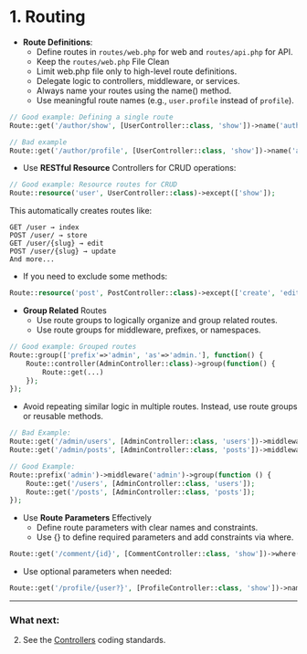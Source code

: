 # 1. Routing
- **Route Definitions**:
  - Define routes in `routes/web.php` for web and `routes/api.php` for API.
  - Keep the `routes/web.php` File Clean
  - Limit web.php file only to high-level route definitions.
  - Delegate logic to controllers, middleware, or services.
  - Always name your routes using the name() method.
  - Use meaningful route names (e.g., `user.profile` instead of `profile`).

```php
// Good example: Defining a single route
Route::get('/author/show', [UserController::class, 'show'])->name('author.show');

// Bad example
Route::get('/author/profile', [UserController::class, 'show'])->name('author-profile');
```
- Use **RESTful Resource** Controllers for CRUD operations:

```php
// Good example: Resource routes for CRUD
Route::resource('user', UserController::class)->except(['show']);
```

  This automatically creates routes like:

	GET /user → index
	POST /user/ → store
	GET /user/{slug} → edit
	POST /user/{slug} → update
	And more...

  - If you need to exclude some methods:

```php
Route::resource('post', PostController::class)->except(['create', 'edit']);
```

- **Group Related** Routes
  - Use route groups to logically organize and group related routes.
  - Use route groups for middleware, prefixes, or namespaces.

```php
// Good example: Grouped routes
Route::group(['prefix'=>'admin', 'as'=>'admin.'], function() {
	Route::controller(AdminController::class)->group(function() {
		Route::get(...)
	});
});
```

  - Avoid repeating similar logic in multiple routes. Instead, use route groups or reusable methods.

```php
// Bad Example:
Route::get('/admin/users', [AdminController::class, 'users'])->middleware('admin');
Route::get('/admin/posts', [AdminController::class, 'posts'])->middleware('admin');

// Good Example:
Route::prefix('admin')->middleware('admin')->group(function () {
	Route::get('/users', [AdminController::class, 'users']);
	Route::get('/posts', [AdminController::class, 'posts']);
});
```

- Use **Route Parameters** Effectively
  - Define route parameters with clear names and constraints.
  - Use {} to define required parameters and add constraints via where.

```php
Route::get('/comment/{id}', [CommentController::class, 'show'])->where('id', '[0-9]+')->name('comment.show');
```

- Use optional parameters when needed:

```php
Route::get('/profile/{user?}', [ProfileController::class, 'show'])->name('profile.show');
```


---
### What next:
2. See the [Controllers](https://git.greksak.sk/Michal/coding-standard/src/branch/main/docs/2_controllers.md) coding standards.
